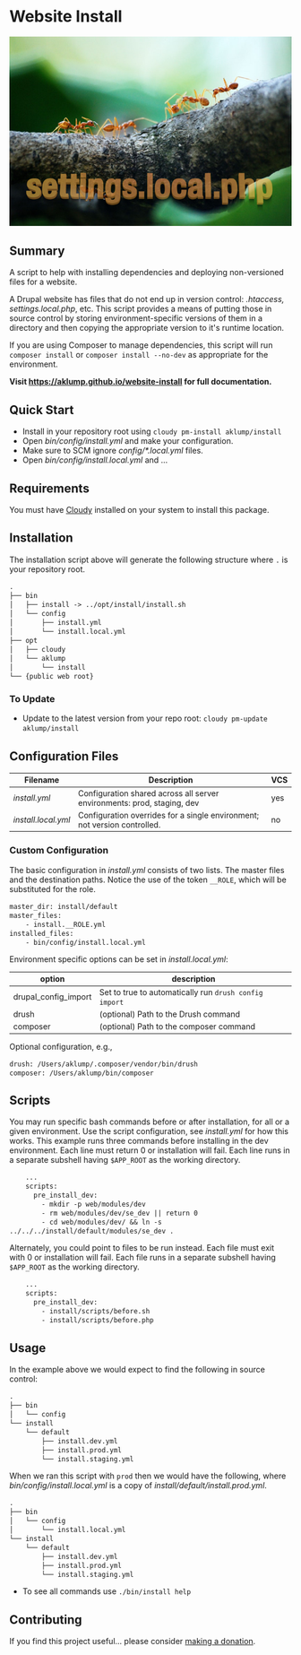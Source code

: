 # Website Install

![install](images/screenshot.jpg)

## Summary

A script to help with installing dependencies and deploying non-versioned files for a website.

A Drupal website has files that do not end up in version control: _.htaccess, settings.local.php_, etc.  This script provides a means of putting those in source control by storing environment-specific versions of them in a directory and then copying the appropriate version to it's runtime location.

If you are using Composer to manage dependencies, this script will run `composer install` or `composer install --no-dev` as appropriate for the environment.

**Visit <https://aklump.github.io/website-install> for full documentation.**

## Quick Start

- Install in your repository root using `cloudy pm-install aklump/install`
- Open _bin/config/install.yml_ and make your configuration.
- Make sure to SCM ignore _config/*.local.yml_ files.
- Open _bin/config/install.local.yml_ and ...

## Requirements

You must have [Cloudy](https://github.com/aklump/cloudy) installed on your system to install this package.

## Installation

The installation script above will generate the following structure where `.` is your repository root.

    .
    ├── bin
    │   ├── install -> ../opt/install/install.sh
    │   └── config
    │       ├── install.yml
    │       └── install.local.yml
    ├── opt
    │   ├── cloudy
    │   └── aklump
    │       └── install
    └── {public web root}

    
### To Update

- Update to the latest version from your repo root: `cloudy pm-update aklump/install`

## Configuration Files

| Filename | Description | VCS |
|----------|----------|---|
| _install.yml_ | Configuration shared across all server environments: prod, staging, dev  | yes |
| _install.local.yml_ | Configuration overrides for a single environment; not version controlled. | no |

### Custom Configuration

The basic configuration in _install.yml_ consists of two lists.  The master files and the destination paths.  Notice the use of the token `__ROLE`, which will be substituted for the role.

    master_dir: install/default
    master_files:
        - install.__ROLE.yml
    installed_files:
        - bin/config/install.local.yml

Environment specific options can be set in _install.local.yml_:

| option | description |
|----------|----------|
| drupal_config_import | Set to true to automatically run `drush config import` |
| drush | (optional) Path to the Drush command |
| composer | (optional) Path to the composer command |

Optional configuration, e.g., 

    drush: /Users/aklump/.composer/vendor/bin/drush
    composer: /Users/aklump/bin/composer

## Scripts

You may run specific bash commands before or after installation, for all or a given environment.  Use the script configuration, see _install.yml_ for how this works.  This example runs three commands before installing in the dev environment.  Each line must return 0 or installation will fail.  Each line runs in a separate subshell having `$APP_ROOT` as the working directory.
    
        ...
        scripts:
          pre_install_dev:
            - mkdir -p web/modules/dev
            - rm web/modules/dev/se_dev || return 0
            - cd web/modules/dev/ && ln -s ../../../install/default/modules/se_dev .    

Alternately, you could point to files to be run instead.  Each file must exit with 0 or installation will fail.  Each file runs in a separate subshell having `$APP_ROOT` as the working directory.
                                                              

        ...
        scripts:
          pre_install_dev:
            - install/scripts/before.sh
            - install/scripts/before.php
            
## Usage

In the example above we would expect to find the following in source control:

    .
    ├── bin
    │   └── config
    └── install
        └── default
            ├── install.dev.yml
            ├── install.prod.yml
            └── install.staging.yml

When we ran this script with `prod` then we would have the following, where _bin/config/install.local.yml_ is a copy of _install/default/install.prod.yml_.

    .
    ├── bin
    │   └── config
    │       └── install.local.yml
    └── install
        └── default
            ├── install.dev.yml
            ├── install.prod.yml
            └── install.staging.yml


* To see all commands use `./bin/install help`

## Contributing

If you find this project useful... please consider [making a donation](https://www.paypal.com/cgi-bin/webscr?cmd=_s-xclick&hosted_button_id=4E5KZHDQCEUV8&item_name=Gratitude%20for%20aklump%2Fwebsite-install).
